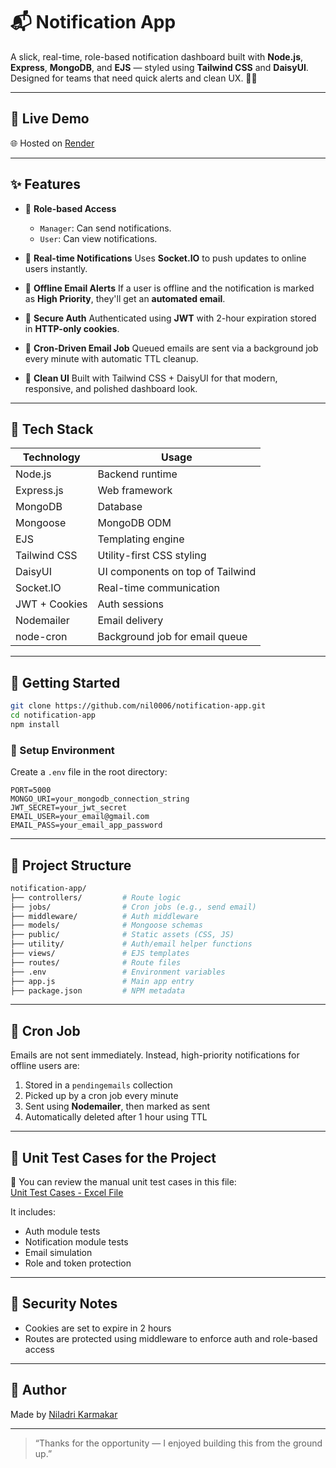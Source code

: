 # 📬 Notification App

A slick, real-time, role-based notification dashboard built with **Node.js**, **Express**, **MongoDB**, and **EJS** — styled using **Tailwind CSS** and **DaisyUI**. Designed for teams that need quick alerts and clean UX. 🧠💥

---

## 🔗 Live Demo

🌐 Hosted on [Render](https://notification-app-khbv.onrender.com)

---

## ✨ Features

* 👥 **Role-based Access**
  * `Manager`: Can send notifications.
  * `User`: Can view notifications.

* 🔔 **Real-time Notifications**
  Uses **Socket.IO** to push updates to online users instantly.

* 📩 **Offline Email Alerts**
  If a user is offline and the notification is marked as **High Priority**, they'll get an **automated email**.

* 🔡️ **Secure Auth**
  Authenticated using **JWT** with 2-hour expiration stored in **HTTP-only cookies**.

* 🧠 **Cron-Driven Email Job**
  Queued emails are sent via a background job every minute with automatic TTL cleanup.

* 💅 **Clean UI**
  Built with Tailwind CSS + DaisyUI for that modern, responsive, and polished dashboard look.

---

## 🧰 Tech Stack

| Technology    | Usage                            |
| ------------- | -------------------------------- |
| Node.js       | Backend runtime                  |
| Express.js    | Web framework                    |
| MongoDB       | Database                         |
| Mongoose      | MongoDB ODM                      |
| EJS           | Templating engine                |
| Tailwind CSS  | Utility-first CSS styling        |
| DaisyUI       | UI components on top of Tailwind |
| Socket.IO     | Real-time communication          |
| JWT + Cookies | Auth sessions                    |
| Nodemailer    | Email delivery                   |
| node-cron     | Background job for email queue   |

---

## 🚀 Getting Started

```bash
git clone https://github.com/nil0006/notification-app.git
cd notification-app
npm install
```

### 🔐 Setup Environment

Create a `.env` file in the root directory:

```env
PORT=5000
MONGO_URI=your_mongodb_connection_string
JWT_SECRET=your_jwt_secret
EMAIL_USER=your_email@gmail.com
EMAIL_PASS=your_email_app_password
```

---

## 🔁 Project Structure

```bash
notification-app/
├── controllers/         # Route logic
├── jobs/                # Cron jobs (e.g., send email)
├── middleware/          # Auth middleware
├── models/              # Mongoose schemas
├── public/              # Static assets (CSS, JS)
├── utility/             # Auth/email helper functions
├── views/               # EJS templates
├── routes/              # Route files
├── .env                 # Environment variables
├── app.js               # Main app entry
├── package.json         # NPM metadata
```

---

## 📅 Cron Job

Emails are not sent immediately. Instead, high-priority notifications for offline users are:

1. Stored in a `pendingemails` collection
2. Picked up by a cron job every minute
3. Sent using **Nodemailer**, then marked as sent
4. Automatically deleted after 1 hour using TTL

---

## 🧪 Unit Test Cases for the Project

📄 You can review the manual unit test cases in this file:  
[Unit Test Cases - Excel File](https://docs.google.com/spreadsheets/d/1iKVQOHg_sXrotyV3-Arxw8yY5wVC3h_oMInKf0eS8W8/edit?usp=sharing)

It includes:

- Auth module tests
- Notification module tests
- Email simulation
- Role and token protection

---

## 🚩 Security Notes

* Cookies are set to expire in 2 hours
* Routes are protected using middleware to enforce auth and role-based access

---

## 👋 Author

Made by [Niladri Karmakar](https://github.com/nil0006)

---

> “Thanks for the opportunity — I enjoyed building this from the ground up.”